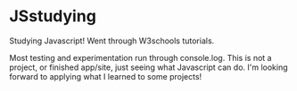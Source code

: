 # JSstudying
Studying Javascript! Went through W3schools tutorials.

Most testing and experimentation run through console.log.
This is not a project, or finished app/site, just seeing what Javascript can do.
I'm looking forward to applying what I learned to some projects!
